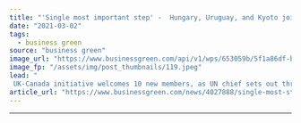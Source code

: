 ```yaml
---
title: "'Single most important step' -  Hungary, Uruguay, and Kyoto join Powering Past Coal Alliance"
date: "2021-03-02"
tags: 
  - business green
source: "business green"
image_url: "https://www.businessgreen.com/api/v1/wps/653059b/5f1a86df-b5bf-4bd0-82f5-a4e09fc17fc1/4/coal-power-plant-185x114.jpeg"
image_fp: "/assets/img/post_thumbnails/119.jpeg"
lead: "
 UK-Canada initiative welcomes 10 new members, as UN chief sets out three point plans for governments and businesses to accelerate coal power phase out ..."
article_url: "https://www.businessgreen.com/news/4027888/single-most-step-hungary-uruguay-kyoto-join-powering-past-coal-alliance"
---
```


---
